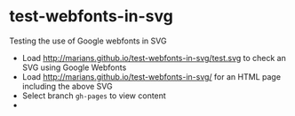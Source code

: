 # test-webfonts-in-svg

Testing the use of Google webfonts in SVG

* Load http://marians.github.io/test-webfonts-in-svg/test.svg to check an SVG using Google Webfonts
* Load http://marians.github.io/test-webfonts-in-svg/ for an HTML page including the above SVG
* Select branch `gh-pages` to view content
* 
